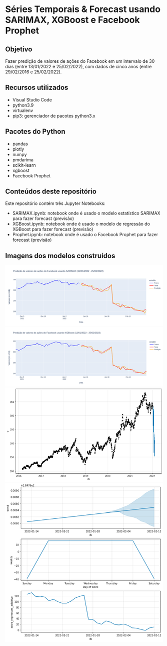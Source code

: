# Séries Temporais & Forecast usando SARIMAX, XGBoost e Facebook Prophet

## Objetivo  
Fazer predição de valores de ações do Facebook em um intervalo de 30 dias (entre 13/01/2022 e 25/02/2022), com dados de cinco anos (entre 29/02/2016 e 25/02/2022).

## Recursos utilizados
- Visual Studio Code
- python3.9
- virtualenv
- pip3: gerenciador de pacotes python3.x

## Pacotes do Python
- pandas
- plotly
- numpy
- pmdarima
- scikit-learn
- xgboost
- Facebook Prophet

## Conteúdos deste repositório
Este repositório contém três Jupyter Notebooks:
- SARIMAX.ipynb: notebook onde é usado o modelo estatístico SARIMAX para fazer forecast (previsão)
- XGBoost.ipynb: notebook onde é usado o modelo de regressão do XGBoost para fazer forecast (previsão)
- Prophet.ipynb: notebook onde é usado o Facebook Prophet para fazer forecast (previsão)

## Imagens dos modelos construídos
<img src="SARIMAX.png"/>
<img src="XGBoost.png"/>
<img src="Prophet1.png"/>
<img src="Prophet2.png"/>




